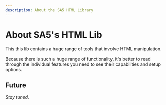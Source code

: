 ```yaml
---
description: About the SA5 HTML Library
---
```


# About SA5's HTML Lib

This this lib contains a huge range of tools that involve HTML manipulation.

Because there is such a huge range of functionality, it's better to read through the individual features you need to see their capabilities and setup options.&#x20;

## Future

_Stay tuned._&#x20;
